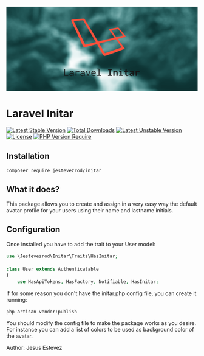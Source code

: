 <p align="center"><img src="/art/initar.png" alt="Social Card of Laravel Activity Log"></p>

# Laravel Initar

[![Latest Stable Version](http://poser.pugx.org/jestevezrod/initar/v)](https://packagist.org/packages/jestevezrod/initar)
[![Total Downloads](http://poser.pugx.org/jestevezrod/initar/downloads)](https://packagist.org/packages/jestevezrod/initar)
[![Latest Unstable Version](http://poser.pugx.org/jestevezrod/initar/v/unstable)](https://packagist.org/packages/jestevezrod/initar)
[![License](http://poser.pugx.org/jestevezrod/initar/license)](https://packagist.org/packages/jestevezrod/initar) [![PHP Version Require](http://poser.pugx.org/jestevezrod/initar/require/php)](https://packagist.org/packages/jestevezrod/initar)

## Installation

```
composer require jestevezrod/initar
```

## What it does?
This package allows you to create and assign in a very easy way the default avatar profile for your users using their name and lastname initials.

## Configuration
Once installed you have to add the trait to your User model:

```php
use \Jestevezrod\Initar\Traits\HasInitar;

class User extends Authenticatable
{
    use HasApiTokens, HasFactory, Notifiable, HasInitar;

```

If for some reason you don't have the initar.php config file, you can create it running:

```
php artisan vendor:publish
```

You should modify the config file to make the package works as you desire. For instance you can add a list of colors to be used as background color of the avatar.


Author: Jesus Estevez
